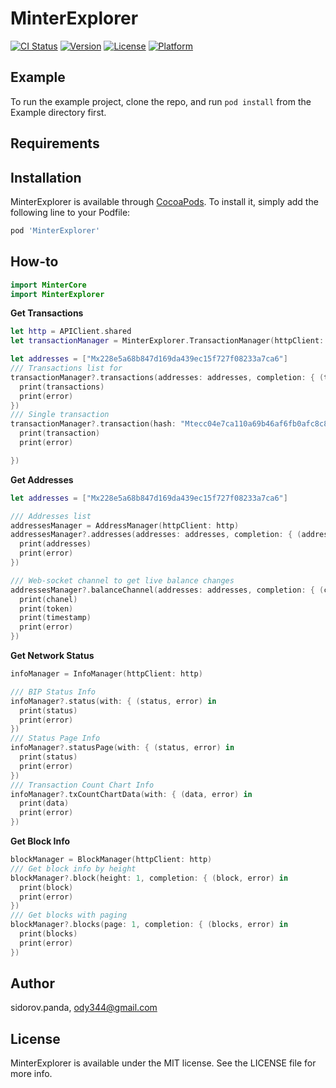 # MinterExplorer

[![CI Status](https://img.shields.io/travis/MinterTeam/minter-ios-explorer.svg?style=flat)](https://travis-ci.org/MinterTeam/minter-ios-explorer)
[![Version](https://img.shields.io/cocoapods/v/MinterExplorer.svg?style=flat)](https://cocoapods.org/pods/MinterExplorer)
[![License](https://img.shields.io/cocoapods/l/MinterExplorer.svg?style=flat)](https://cocoapods.org/pods/MinterExplorer)
[![Platform](https://img.shields.io/cocoapods/p/MinterExplorer.svg?style=flat)](https://cocoapods.org/pods/MinterExplorer)

## Example

To run the example project, clone the repo, and run `pod install` from the Example directory first.

## Requirements

## Installation

MinterExplorer is available through [CocoaPods](https://cocoapods.org). To install
it, simply add the following line to your Podfile:

```ruby
pod 'MinterExplorer'
```

## How-to
```swift
import MinterCore
import MinterExplorer
```

**Get Transactions**
```swift
let http = APIClient.shared
let transactionManager = MinterExplorer.TransactionManager(httpClient: http)

let addresses = ["Mx228e5a68b847d169da439ec15f727f08233a7ca6"]
/// Transactions list for
transactionManager?.transactions(addresses: addresses, completion: { (transactions, error) in
  print(transactions)
  print(error)
})
/// Single transaction
transactionManager?.transaction(hash: "Mtecc04e7ca110a69b46af6fb0afc8c89ea459e6a1", completion: { (transaction, error) in
  print(transaction)
  print(error)

})
```

**Get Addresses**
```swift
let addresses = ["Mx228e5a68b847d169da439ec15f727f08233a7ca6"]

/// Addresses list
addressesManager = AddressManager(httpClient: http)
addressesManager?.addresses(addresses: addresses, completion: { (addresses, error) in
  print(addresses)
  print(error)
})

/// Web-socket channel to get live balance changes
addressesManager?.balanceChannel(addresses: addresses, completion: { (chanel, token, timestamp, error) in
  print(chanel)
  print(token)
  print(timestamp)
  print(error)
})
```
**Get Network Status**
```swift
infoManager = InfoManager(httpClient: http)

/// BIP Status Info
infoManager?.status(with: { (status, error) in
  print(status)
  print(error)
})
/// Status Page Info
infoManager?.statusPage(with: { (status, error) in
  print(status)
  print(error)
})
/// Transaction Count Chart Info
infoManager?.txCountChartData(with: { (data, error) in
  print(data)
  print(error)
})
```
**Get Block Info**
```swift
blockManager = BlockManager(httpClient: http)
/// Get block info by height
blockManager?.block(height: 1, completion: { (block, error) in
  print(block)
  print(error)
})
/// Get blocks with paging
blockManager?.blocks(page: 1, completion: { (blocks, error) in
  print(blocks)
  print(error)
})
```

## Author

sidorov.panda, ody344@gmail.com

## License

MinterExplorer is available under the MIT license. See the LICENSE file for more info.
